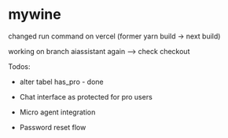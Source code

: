 # mywine

changed run command on vercel (former yarn build -> next build)

working on branch aiassistant again --> check checkout

Todos: 
- alter tabel has_pro - done
- Chat interface as protected for pro users
- Micro agent integration

- Password reset flow
